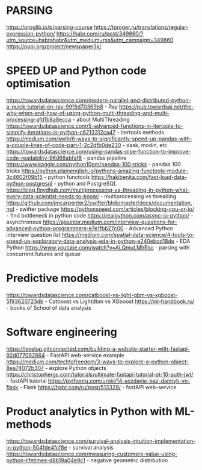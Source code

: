 # PARSING
https://proglib.io/p/parsing-course
https://tproger.ru/translations/regular-expression-python/
https://habr.com/ru/post/349860/?utm_source=habrahabr&utm_medium=rss&utm_campaign=349860
https://pypi.org/project/newspaper3k/

# SPEED UP and Python code optimisation
https://towardsdatascience.com/modern-parallel-and-distributed-python-a-quick-tutorial-on-ray-99f8d70369b8 - Ray
https://pub.towardsai.net/the-why-when-and-how-of-using-python-multi-threading-and-multi-processing-afd1b8a8ecca - about MultiThreading
https://towardsdatascience.com/5-advanced-functions-in-itertools-to-simplify-iterations-in-python-c6213312ca47 - itertools methods
https://medium.com/swlh/6-ways-to-significantly-speed-up-pandas-with-a-couple-lines-of-code-part-1-2c2dfb0de230 - dask, modin, etc
https://towardsdatascience.com/using-pandas-pipe-function-to-improve-code-readability-96d66abfaf8 - pandas pipeline
https://www.kaggle.com/python10pm/pandas-100-tricks - pandas 100 tricks
https://python.plainenglish.io/pythons-amazing-functools-module-3c4602f09b15 - python functools
https://hakibenita.com/fast-load-data-python-postgresql - python and PostgreSQL
https://blog.floydhub.com/multiprocessing-vs-threading-in-python-what-every-data-scientist-needs-to-know/ - multiprocessing vs threading
https://github.com/jmcarpenter2/swifter/blob/master/docs/documentation.md - swifter package
https://pythonspeed.com/articles/blocking-cpu-or-io/ - find bottleneck in python code
https://realpython.com/async-io-python/ - asynchronous
https://ajauntor.medium.com/interview-questions-for-advanced-python-programmers-e7e1fbb27c00 - Advanced Python interview question list
https://medium.com/spatial-data-science/4-tools-to-speed-up-exploratory-data-analysis-eda-in-python-e240ebcd18de - EDA Python
https://www.youtube.com/watch?v=ALQmuLMhRso - parsing with concurrent.futures and queue

# Predictive models
https://towardsdatascience.com/catboost-vs-light-gbm-vs-xgboost-5f93620723db - Catboost vs Lightdbm vs XGboost
https://ml-handbook.ru/ - books of School of data analysis

# Software engineering
https://levelup.gitconnected.com/building-a-website-starter-with-fastapi-92d077092864 - FastAPI web-service example
https://medium.com/techtofreedom/3-ways-to-explore-a-python-object-8ea74072b307 - explore Python objects
https://christophergs.com/tutorials/ultimate-fastapi-tutorial-pt-10-auth-jwt/ - fastAPI tutorial
https://pythonru.com/uroki/14-sozdanie-baz-dannyh-vo-flask - Flask
https://habr.com/ru/post/513328/ - fastAPI web-service

# Product analytics in Python with ML-methods
https://towardsdatascience.com/survival-analysis-intuition-implementation-in-python-504fde4fcf8e - survival analysis
https://towardsdatascience.com/measuring-customers-value-using-python-lifetimes-d8b19a04e9c1 - negative geometric distribution


